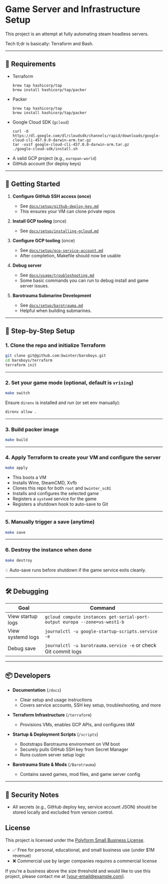 # Game Server and Infrastructure Setup

This project is an attempt at fully automating steam headless servers.

Tech tl;dr is basically: Terraform and Bash.

---

## 🧰 Requirements

- Terraform
    ```shell
    brew tap hashicorp/tap
    brew install hashicorp/tap/packer
    ```
- Packer
    ```shell
    brew tap hashicorp/tap
    brew install hashicorp/tap/packer
    ```
- Google Cloud SDK (`gcloud`)
    ```shell
    curl -O https://dl.google.com/dl/cloudsdk/channels/rapid/downloads/google-cloud-cli-457.0.0-darwin-arm.tar.gz
    tar -xvzf google-cloud-cli-457.0.0-darwin-arm.tar.gz
    ./google-cloud-sdk/install.sh
    ```
- A valid GCP project (e.g., `europan-world`)
- GitHub account (for deploy keys)

---

## 🚀 Getting Started

1. **Configure GitHub SSH access (once)**
    - See [`docs/setup/github-deploy-key.md`](./docs/setup/github-deploy-key.md)
    - This ensures your VM can clone private repos

2. **Install GCP tooling** (once)
    - See [`docs/setup/installing-gcloud.md`](docs/setup/gcp-service-accounts.md)

3. **Configure GCP tooling** (once)
    - See [`docs/setup/gcp-service-account.md`](docs/setup/gcp-service-accounts.md)
    - After completion, Makefile should now be usable

4. **Debug server**
    - See [`docs/usage/troubleshooting.md`](./docs/usage/troubleshooting.md)
    - Some basic commands you can run to debug install and game server issues.

5. **Barotrauma Submarine Development**
    - See [`docs/setup/barotrauma.md`](docs/setup/gcp-service-accounts.md)
    - Helpful when building submarines.

---

## 🚀 Step-by-Step Setup

### 1. Clone the repo and initialize Terraform

```bash
git clone git@github.com:bwinter/baroboys.git
cd baroboys/terraform
terraform init
```

---

### 2. Set your game mode (optional, default is `vrising`)

```bash
make switch
```

Ensure `direnv` is installed and run (or set env manually):

```bash
direnv allow .
```

---

### 3. Build packer image

```bash
make build
```

---

### 4. Apply Terraform to create your VM and configure the server

```bash
make apply
```

* This boots a VM
* Installs Wine, SteamCMD, Xvfb
* Clones this repo for both `root` and `bwinter_sc81`
* Installs and configures the selected game
* Registers a `systemd` service for the game
* Registers a shutdown hook to auto-save to Git

---

### 5. Manually trigger a save (anytime)

```bash
make save
```

---

### 6. Destroy the instance when done

```bash
make destroy
```

💡 Auto-save runs before shutdown if the game service exits cleanly.

---

## 🛠️ Debugging

| Goal              | Command                                                                    |
|-------------------|----------------------------------------------------------------------------|
| View startup logs | `gcloud compute instances get-serial-port-output europa --zone=us-west1-b` |
| View systemd logs | `journalctl -u google-startup-scripts.service -e`                          |
| Debug save        | `journalctl -u barotrauma.service -e` or check Git commit logs             |

---

## 📦 Developers

- **Documentation** (`/docs`)
    - Clear setup and usage instructions
    - Covers service accounts, SSH key setup, troubleshooting, and more

- **Terraform Infrastructure** (`/terraform`)
    - Provisions VMs, enables GCP APIs, and configures IAM

- **Startup & Deployment Scripts** (`/scripts`)
    - Bootstraps Barotrauma environment on VM boot
    - Securely pulls GitHub SSH key from Secret Manager
    - Runs custom server setup logic

- **Barotrauma State & Mods** (`/Barotrauma`)
    - Contains saved games, mod files, and game server config

---

## 🔐 Security Notes

- All secrets (e.g., GitHub deploy key, service account JSON) should be stored locally and excluded from version
  control.

## License

This project is licensed under
the [Polyform Small Business License](https://polyformproject.org/licenses/small-business/1.0.0/).

- ✅ Free for personal, educational, and small business use (under $1M revenue)
- ❌ Commercial use by larger companies requires a commercial license

If you’re a business above the size threshold and would like to use this project, please contact me
at [your-email@example.com].
